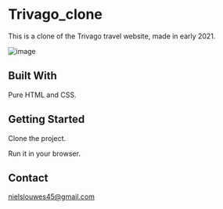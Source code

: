 # Trivago_clone
This is a clone of the Trivago travel website, made in early 2021.

![image](https://user-images.githubusercontent.com/76694402/132296187-dbe96063-5242-4956-91cb-28ba82e4ae67.png)



## Built With
Pure HTML and CSS.


## Getting Started
Clone the project.

Run it in your browser.


## Contact
nielslouwes45@gmail.com
